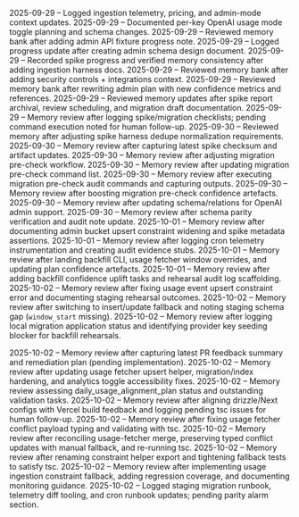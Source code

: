 2025-09-29 – Logged ingestion telemetry, pricing, and admin-mode context updates.
2025-09-29 – Documented per-key OpenAI usage mode toggle planning and schema changes.
2025-09-29 – Reviewed memory bank after adding admin API fixture progress note.
2025-09-29 – Logged progress update after creating admin schema design document.
2025-09-29 – Recorded spike progress and verified memory consistency after adding ingestion harness docs.
2025-09-29 – Reviewed memory bank after adding security controls + integrations context.
2025-09-29 – Reviewed memory bank after rewriting admin plan with new confidence metrics and references.
2025-09-29 – Reviewed memory updates after spike report archival, review scheduling, and migration draft documentation.
2025-09-29 – Memory review after logging spike/migration checklists; pending command execution noted for human follow-up.
2025-09-30 – Reviewed memory after adjusting spike harness dedupe normalization requirements.
2025-09-30 – Memory review after capturing latest spike checksum and artifact updates.
2025-09-30 – Memory review after adjusting migration pre-check workflow.
2025-09-30 – Memory review after updating migration pre-check command list.
2025-09-30 – Memory review after executing migration pre-check audit commands and capturing outputs.
2025-09-30 – Memory review after boosting migration pre-check confidence artefacts.
2025-09-30 – Memory review after updating schema/relations for OpenAI admin support.
2025-09-30 – Memory review after schema parity verification and audit note update.
2025-10-01 – Memory review after documenting admin bucket upsert constraint widening and spike metadata assertions.
2025-10-01 – Memory review after logging cron telemetry instrumentation and creating audit evidence stubs.
2025-10-01 – Memory review after landing backfill CLI, usage fetcher window overrides, and updating plan confidence artefacts.
2025-10-01 – Memory review after adding backfill confidence uplift tasks and rehearsal audit log scaffolding.
2025-10-02 – Memory review after fixing usage event upsert constraint error and documenting staging rehearsal outcomes.
2025-10-02 – Memory review after switching to insert/update fallback and noting staging schema gap (`window_start` missing).
2025-10-02 – Memory review after logging local migration application status and identifying provider key seeding blocker for backfill rehearsals.

2025-10-02 – Memory review after capturing latest PR feedback summary and remediation plan (pending implementation).
2025-10-02 – Memory review after updating usage fetcher upsert helper, migration/index hardening, and analytics toggle accessibility fixes.
2025-10-02 – Memory review assessing daily_usage_alignment_plan status and outstanding validation tasks.
2025-10-02 – Memory review after aligning drizzle/Next configs with Vercel build feedback and logging pending tsc issues for human follow-up.
2025-10-02 – Memory review after fixing usage fetcher conflict payload typing and validating with tsc.
2025-10-02 – Memory review after reconciling usage-fetcher merge, preserving typed conflict updates with manual fallback, and re-running tsc.
2025-10-02 – Memory review after renaming constraint helper export and tightening fallback tests to satisfy tsc.
2025-10-02 – Memory review after implementing usage ingestion constraint fallback, adding regression coverage, and documenting monitoring guidance.
2025-10-02 – Logged staging migration runbook, telemetry diff tooling, and cron runbook updates; pending parity alarm section.
